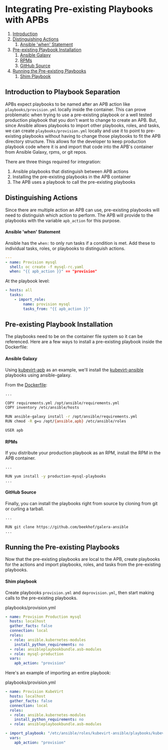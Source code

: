 # Integrating Pre-existing Playbooks with APBs

1. [Introduction](#introduction-to-playbook-integration)
1. [Distinguishing Actions](#distinguishing-actions)
    1. [Ansible 'when' Statement](#ansible-when-statement)
1. [Pre-existing Playbook Installation](#pre-existing-playbook-installation)
    1. [Ansible Galaxy](#ansible-galaxy)
    1. [RPMs](#rpms)
    1. [GitHub Source](#github-source)
1. [Running the Pre-existing Playbooks](#running-the-pre-existing-playbooks)
    1. [Shim Playbook](#shim-playbook)

## Introduction to Playbook Separation
APBs expect playbooks to be named after an APB action like
`playbooks/provision.yml` locally inside the container.  This can prove
problematic when trying to use a pre-existing playbook or a well tested
production playbook that you don't want to change to create an APB.  But, since
Ansible allows playbooks to import other playbooks, roles, and tasks, we can
create `playbooks/provision.yml` locally and use it to point to pre-existing
playbooks without having to change those playbooks to fit the APB directory
structure.  This allows for the developer to keep production playbook code where
it is and import that code into the APB's container from Ansible Galaxy, rpms,
or git repos.

There are three things required for integration:
  1. Ansible playbooks that distinguish between APB actions
  2. Installing the pre-existing playbooks in the APB container
  3. The APB uses a playbook to call the pre-existing playbooks

## Distinguishing Actions
Since there are multiple action an APB can use, pre-existing
playbooks will need to distinguish which action to perform.  The APB will
provide to the playbooks with the variable `apb_action` for this purpose.

#### Ansible 'when' Statement
Ansible has the `when:` to only run tasks if a condition is met. Add these
to individual tasks, roles, or playbooks to distinguish actions.

```yaml
---
- name: Provision mysql
  shell: oc create -f mysql-rc.yaml
  when: "{{ apb_action }}" == "provision"
```

At the playbook level:

```yaml
- hosts: all
  tasks:
    - import_role:
        name: provision mysql
        tasks_from: "{{ apb_action }}"
```

## Pre-existing Playbook Installation
The playbooks need to be on the container file system so it can be
referenced. Here are a few ways to install a pre-existing playbook inside
the Dockerfile:

#### Ansible Galaxy
Using [kubevirt-apb](https://github.com/ansibleplaybookbundle/kubevirt-apb) as an example, we'll install the [kubevirt-ansible](https://github.com/kubevirt/kubevirt-ansible/) playbooks using ansible-galaxy.

From the [Dockerfile](https://github.com/ansibleplaybookbundle/kubevirt-apb/blob/master/Dockerfile):
```bash
...

COPY requirements.yml /opt/ansible/requirements.yml
COPY inventory /etc/ansible/hosts

RUN ansible-galaxy install -r /opt/ansible/requirements.yml
RUN chmod -R g=u /opt/{ansible,apb} /etc/ansible/roles

USER apb
```

#### RPMs
If you distribute your production playbook as an RPM, install the RPM in the APB
container.

```bash
...

RUN yum install -y production-mysql-playbooks
...
```

#### GitHub Source
Finally, you can install the playbooks right from source by cloning from git or
curling a tarball.

```bash
...

RUN git clone https://github.com/beekhof/galera-ansible
...
```

## Running the Pre-existing Playbooks
Now that the pre-existing playbooks are local to the APB, create playbooks
for the actions and import playbooks, roles, and tasks from the pre-existing
playbooks.

#### Shim playbook
Create playbooks ```provision.yml``` and ```deprovision.yml```, then start
making calls to the pre-existing playbooks.

playbooks/provision.yml
```yaml
- name: Provision Production mysql
  hosts: localhost
  gather_facts: false
  connection: local
  roles:
  - role: ansible.kubernetes-modules
    install_python_requirements: no
  - role: ansibleplaybookbundle.asb-modules
  - role: mysql-production
  vars:
    apb_action: "provision"

```

Here's an example of importing an entire playbook:

playbooks/provision.yml
```yaml
- name: Provision KubeVirt
  hosts: localhost
  gather_facts: false
  connection: local
  roles:
  - role: ansible.kubernetes-modules
    install_python_requirements: no
  - role: ansibleplaybookbundle.asb-modules

- import_playbook: "/etc/ansible/roles/kubevirt-ansible/playbooks/kubevirt.yml"
  vars:
    apb_action: "provision"
```
